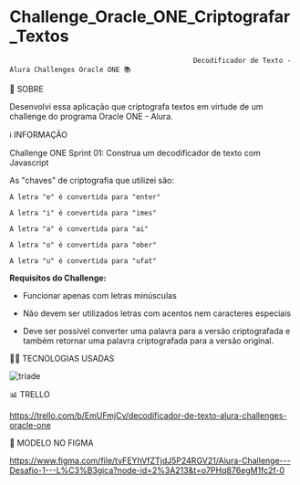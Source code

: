 # Challenge_Oracle_ONE_Criptografar_Textos
                                                 Decodificador de Texto - Alura Challenges Oracle ONE 📚
                                                   
   
🔎 SOBRE
                                              
Desenvolvi essa aplicação que criptografa textos em virtude de um challenge do programa Oracle ONE - Alura.

ℹ️ INFORMAÇÃO

Challenge ONE Sprint 01: Construa um decodificador de texto com Javascript 

As "chaves" de criptografia que utilizei são:

`A letra "e" é convertida para "enter"`

`A letra "i" é convertida para "imes"`

`A letra "a" é convertida para "ai"`

`A letra "o" é convertida para "ober"`

`A letra "u" é convertida para "ufat"`

**Requisitos do Challenge:**

- Funcionar apenas com letras minúsculas

- Não devem ser utilizados letras com acentos nem caracteres especiais

- Deve ser possível converter uma palavra para a versão criptografada e também retornar uma palavra criptografada para a versão original. 




👩‍💻 TECNOLOGIAS USADAS

![triade](https://user-images.githubusercontent.com/113942221/211216650-01e41705-7f17-47c6-b761-e283227a2bdf.png)



📊 TRELLO

https://trello.com/b/EmUFmjCv/decodificador-de-texto-alura-challenges-oracle-one



🎨 MODELO NO FIGMA

https://www.figma.com/file/tvFEYhVfZTjdJ5P24RGV21/Alura-Challenge---Desafio-1---L%C3%B3gica?node-id=2%3A213&t=o7PHq876egM1fc2f-0
